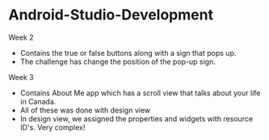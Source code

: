 # Android-Studio-Development
Week 2 
- Contains the true or false buttons along with a sign that pops up.
- The challenge has change the position of the pop-up sign.

Week 3
- Contains About Me app which has a scroll view that talks about your life in Canada.
- All of these was done with design view
- In design view, we assigned the properties and widgets with resource ID's. Very complex!
